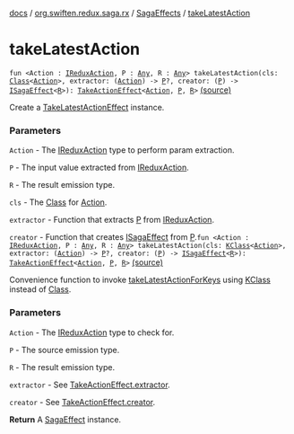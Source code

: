 [docs](../../index.md) / [org.swiften.redux.saga.rx](../index.md) / [SagaEffects](index.md) / [takeLatestAction](./take-latest-action.md)

# takeLatestAction

`fun <Action : `[`IReduxAction`](../../org.swiften.redux.core/-i-redux-action.md)`, P : `[`Any`](https://kotlinlang.org/api/latest/jvm/stdlib/kotlin/-any/index.html)`, R : `[`Any`](https://kotlinlang.org/api/latest/jvm/stdlib/kotlin/-any/index.html)`> takeLatestAction(cls: `[`Class`](http://docs.oracle.com/javase/6/docs/api/java/lang/Class.html)`<`[`Action`](take-latest-action.md#Action)`>, extractor: (`[`Action`](take-latest-action.md#Action)`) -> `[`P`](take-latest-action.md#P)`?, creator: (`[`P`](take-latest-action.md#P)`) -> `[`ISagaEffect`](../../org.swiften.redux.saga.common/-i-saga-effect.md)`<`[`R`](take-latest-action.md#R)`>): `[`TakeActionEffect`](../../org.swiften.redux.saga.common/-take-action-effect/index.md)`<`[`Action`](take-latest-action.md#Action)`, `[`P`](take-latest-action.md#P)`, `[`R`](take-latest-action.md#R)`>` [(source)](https://github.com/protoman92/KotlinRedux/tree/master/common/common-rx-saga/src/main/kotlin/org/swiften/redux/saga/rx/CommonEffects.kt#L219)

Create a [TakeLatestActionEffect](../-take-latest-action-effect/index.md) instance.

### Parameters

`Action` - The [IReduxAction](../../org.swiften.redux.core/-i-redux-action.md) type to perform param extraction.

`P` - The input value extracted from [IReduxAction](../../org.swiften.redux.core/-i-redux-action.md).

`R` - The result emission type.

`cls` - The [Class](http://docs.oracle.com/javase/6/docs/api/java/lang/Class.html) for [Action](take-latest-action.md#Action).

`extractor` - Function that extracts [P](take-latest-action.md#P) from [IReduxAction](../../org.swiften.redux.core/-i-redux-action.md).

`creator` - Function that creates [ISagaEffect](../../org.swiften.redux.saga.common/-i-saga-effect.md) from [P](take-latest-action.md#P).`fun <Action : `[`IReduxAction`](../../org.swiften.redux.core/-i-redux-action.md)`, P : `[`Any`](https://kotlinlang.org/api/latest/jvm/stdlib/kotlin/-any/index.html)`, R : `[`Any`](https://kotlinlang.org/api/latest/jvm/stdlib/kotlin/-any/index.html)`> takeLatestAction(cls: `[`KClass`](https://kotlinlang.org/api/latest/jvm/stdlib/kotlin.reflect/-k-class/index.html)`<`[`Action`](take-latest-action.md#Action)`>, extractor: (`[`Action`](take-latest-action.md#Action)`) -> `[`P`](take-latest-action.md#P)`?, creator: (`[`P`](take-latest-action.md#P)`) -> `[`ISagaEffect`](../../org.swiften.redux.saga.common/-i-saga-effect.md)`<`[`R`](take-latest-action.md#R)`>): `[`TakeActionEffect`](../../org.swiften.redux.saga.common/-take-action-effect/index.md)`<`[`Action`](take-latest-action.md#Action)`, `[`P`](take-latest-action.md#P)`, `[`R`](take-latest-action.md#R)`>` [(source)](https://github.com/protoman92/KotlinRedux/tree/master/common/common-rx-saga/src/main/kotlin/org/swiften/redux/saga/rx/CommonEffects.kt#L237)

Convenience function to invoke [takeLatestActionForKeys](take-latest-action-for-keys.md) using [KClass](https://kotlinlang.org/api/latest/jvm/stdlib/kotlin.reflect/-k-class/index.html) instead of [Class](http://docs.oracle.com/javase/6/docs/api/java/lang/Class.html).

### Parameters

`Action` - The [IReduxAction](../../org.swiften.redux.core/-i-redux-action.md) type to check for.

`P` - The source emission type.

`R` - The result emission type.

`extractor` - See [TakeActionEffect.extractor](../../org.swiften.redux.saga.common/-take-action-effect/extractor.md).

`creator` - See [TakeActionEffect.creator](../../org.swiften.redux.saga.common/-take-action-effect/creator.md).

**Return**
A [SagaEffect](../../org.swiften.redux.saga.common/-saga-effect/index.md) instance.

